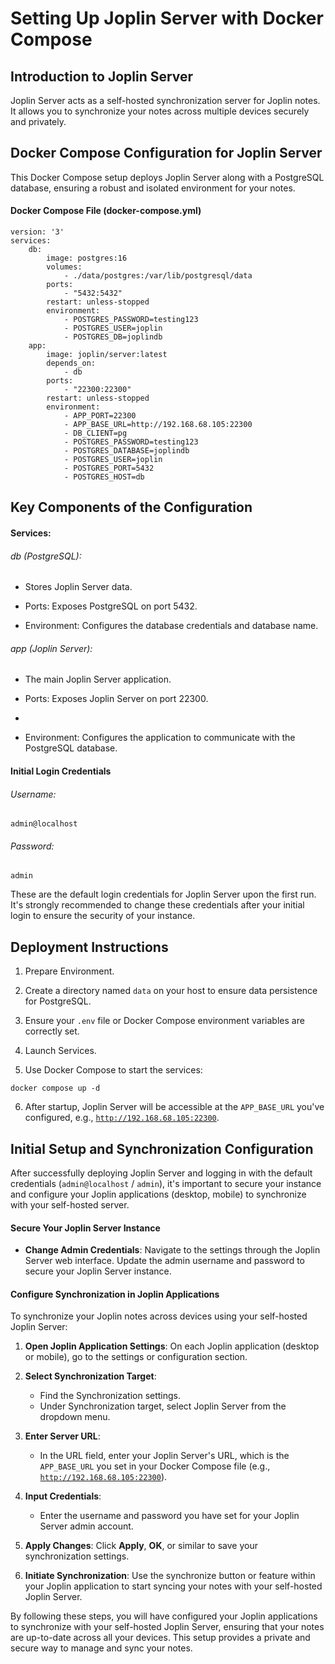 # Setting Up Joplin Server with Docker Compose

## Introduction to Joplin Server

Joplin Server acts as a self-hosted synchronization server for Joplin notes. It allows you to synchronize your notes across multiple devices securely and privately.

## Docker Compose Configuration for Joplin Server

This Docker Compose setup deploys Joplin Server along with a PostgreSQL database, ensuring a robust and isolated environment for your notes.

#### Docker Compose File (docker-compose.yml)

```
version: '3'
services:
    db:
        image: postgres:16
        volumes:
            - ./data/postgres:/var/lib/postgresql/data
        ports:
            - "5432:5432"
        restart: unless-stopped
        environment:
            - POSTGRES_PASSWORD=testing123
            - POSTGRES_USER=joplin
            - POSTGRES_DB=joplindb
    app:
        image: joplin/server:latest
        depends_on:
            - db
        ports:
            - "22300:22300"
        restart: unless-stopped
        environment:
            - APP_PORT=22300
            - APP_BASE_URL=http://192.168.68.105:22300
            - DB_CLIENT=pg
            - POSTGRES_PASSWORD=testing123
            - POSTGRES_DATABASE=joplindb
            - POSTGRES_USER=joplin
            - POSTGRES_PORT=5432
            - POSTGRES_HOST=db
```

## Key Components of the Configuration

#### Services:

###### db (PostgreSQL): 

* Stores Joplin Server data.

* Ports: Exposes PostgreSQL on port 5432.

* Environment: Configures the database credentials and database name.

###### app (Joplin Server): 

* The main Joplin Server application.

* Ports: Exposes Joplin Server on port 22300.
* 
* Environment: Configures the application to communicate with the PostgreSQL database.

#### Initial Login Credentials

###### Username:
```
admin@localhost
```

###### Password: 

```
admin
```

These are the default login credentials for Joplin Server upon the first run. It's strongly recommended to change these credentials after your initial login to ensure the security of your instance.

## Deployment Instructions

1. Prepare Environment.

2. Create a directory named <code>data</code> on your host to ensure data persistence for PostgreSQL.

3. Ensure your <code>.env</code> file or Docker Compose environment variables are correctly set.

4. Launch Services.

5. Use Docker Compose to start the services:

```commandline
docker compose up -d
```

6. After startup, Joplin Server will be accessible at the <code>APP_BASE_URL</code> you've configured, e.g., <code>http://192.168.68.105:22300</code>.

## Initial Setup and Synchronization Configuration

After successfully deploying Joplin Server and logging in with the default credentials (<code>admin@localhost</code> / <code>admin</code>), it's important to secure your instance and configure your Joplin applications (desktop, mobile) to synchronize with your self-hosted server.

#### Secure Your Joplin Server Instance

* **Change Admin Credentials**: Navigate to the settings through the Joplin Server web interface. Update the admin username and password to secure your Joplin Server instance.

#### Configure Synchronization in Joplin Applications

To synchronize your Joplin notes across devices using your self-hosted Joplin Server:

1. **Open Joplin Application Settings**: On each Joplin application (desktop or mobile), go to the settings or configuration section.

2. **Select Synchronization Target**:

    * Find the Synchronization settings.
    * Under Synchronization target, select Joplin Server from the dropdown menu.
   
3. **Enter Server URL**:

    * In the URL field, enter your Joplin Server's URL, which is the <code>APP_BASE_URL</code> you set in your Docker Compose file (e.g., <code>http://192.168.68.105:22300</code>).

4. **Input Credentials**:

    * Enter the username and password you have set for your Joplin Server admin account.

5. **Apply Changes**: Click **Apply**, **OK**, or similar to save your synchronization settings.

6. **Initiate Synchronization**: Use the synchronize button or feature within your Joplin application to start syncing your notes with your self-hosted Joplin Server.

By following these steps, you will have configured your Joplin applications to synchronize with your self-hosted Joplin Server, ensuring that your notes are up-to-date across all your devices. This setup provides a private and secure way to manage and sync your notes.